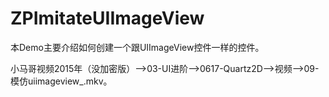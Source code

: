 # ZPImitateUIImageView
本Demo主要介绍如何创建一个跟UIImageView控件一样的控件。

小马哥视频2015年（没加密版）——>03-UI进阶——>0617-Quartz2D——>视频——>09-模仿uiimageview_.mkv。

